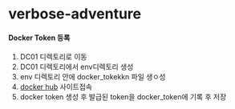 # verbose-adventure


#### Docker Token 등록
1. DC01 디렉토리로 이동
2. DC01 디렉토리에서 env디렉토리 생성
3. env 디렉토리 안에 docker_tokekkn 파일 생ㅇ성
4. [docker hub](http://hub.docker.com/setting/security) 사이트접속
5. docker token 생성 후 발급된 token을 docker_token에 기록 후 저장
